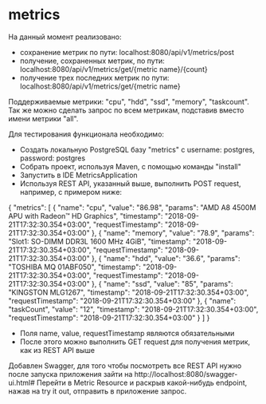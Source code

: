 # metrics
На данный момент реализовано: 
 - сохранение метрик по пути: localhost:8080/api/v1/metrics/post
 - получение, сохраненных метрик, по пути: localhost:8080/api/v1/metrics/get/{metric name}/{count}
 - получение трех последних метрик по пути: localhost:8080/api/v1/metrics/get/{metric name}
 
Поддерживаемые метрики: "cpu", "hdd", "ssd", "memory", "taskcount". Так же можно сделать запрос по всем метрикам, подставив вместо имени метрики "all".

Для тестирования функционала необходимо:
 - Создать локальную PostgreSQL базу "metrics" с username: postgres, password: postgres
 - Собрать проект, используя Maven, c помощью команды "install"
 - Запустить в IDE MetricsApplication
 - Используя REST API, указанный выше, выполнить POST request, например, с примером ниже:
 
 {
"metrics": [
 { 
"name": "cpu",
"value": "86.98",
"params": "AMD A8 4500M APU with Radeon™ HD Graphics",
"timestamp": "2018-09-21T17:32:30.354+03:00",
"requestTimestamp": "2018-09-21T17:32:30.354+03:00"
 },
 {
"name": "memory",
"value": "78.9",
"params": "Slot1: SO-DIMM DDR3L 1600 MHz 4GiB",
"timestamp": "2018-09-21T17:32:30.354+03:00",
"requestTimestamp": "2018-09-21T17:32:30.354+03:00"
},
{
"name": "hdd",
"value": "36.6",
"params": "TOSHIBA MQ 01ABF050",
"timestamp": "2018-09-21T17:32:30.354+03:00",
"requestTimestamp": "2018-09-21T17:32:30.354+03:00"
 },
 {
"name": "ssd",
"value": "85",
"params": "KINGSTON MLG1267",
"timestamp": "2018-09-21T17:32:30.354+03:00",
"requestTimestamp": "2018-09-21T17:32:30.354+03:00"
},
{
"name": "taskCount",
"value": "12",
"timestamp": "2018-09-21T17:32:30.354+03:00",
"requestTimestamp": "2018-09-21T17:32:30.354+03:00"
   }
  ]
}

 - Поля name, value, requestTimestamp являются обязательными
 - После этого можно выполнить GET request для получения метрик, как из REST API выше
 
 Добавлен Swagger, для того чтобы посмотреть все REST API нужно после запуска приложения зайти на http://localhost:8080/swagger-ui.html#
 Перейти в Metric Resource и раскрыв какой-нибудь endpoint, нажав на try it out, отправить в приложение запрос.
